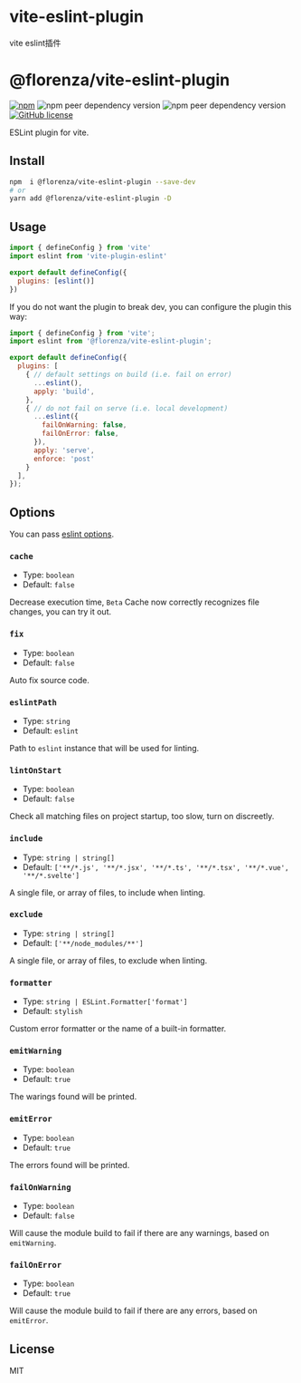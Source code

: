 # vite-eslint-plugin
vite eslint插件
# @florenza/vite-eslint-plugin

[![npm](https://img.shields.io/npm/v/vite-plugin-eslint)](https://www.npmjs.com/package/@florenza/vite-eslint-plugin)
![npm peer dependency version](https://img.shields.io/npm/dependency-version/vite-plugin-eslint/peer/vite)
![npm peer dependency version](https://img.shields.io/npm/dependency-version/vite-plugin-eslint/peer/eslint)
[![GitHub license](https://img.shields.io/github/license/Florenza/vite-eslint-plugin)](https://github.com/gxmari007/vite-plugin-eslint/blob/master/LICENSE)

ESLint plugin for vite.

## Install

```bash
npm  i @florenza/vite-eslint-plugin --save-dev
# or
yarn add @florenza/vite-eslint-plugin -D
```

## Usage

```js
import { defineConfig } from 'vite'
import eslint from 'vite-plugin-eslint'

export default defineConfig({
  plugins: [eslint()]
})
```

If you do not want the plugin to break dev, you can configure the plugin this way: 
```js
import { defineConfig } from 'vite';
import eslint from '@florenza/vite-eslint-plugin';

export default defineConfig({
  plugins: [
    { // default settings on build (i.e. fail on error)
      ...eslint(),
      apply: 'build',
    },
    { // do not fail on serve (i.e. local development)
      ...eslint({
        failOnWarning: false,
        failOnError: false,
      }),
      apply: 'serve',
      enforce: 'post'
    }
  ],
});

```

## Options

You can pass [eslint options](https://eslint.org/docs/developer-guide/nodejs-api#-new-eslintoptions).

### `cache`

- Type: `boolean`
- Default: `false`

Decrease execution time, `Beta` Cache now correctly recognizes file changes, you can try it out.

### `fix`

- Type: `boolean`
- Default: `false`

Auto fix source code.

### `eslintPath`

- Type: `string`
- Default: `eslint`

Path to `eslint` instance that will be used for linting.

### `lintOnStart`

- Type: `boolean`
- Default: `false`

Check all matching files on project startup, too slow, turn on discreetly.

### `include`

- Type: `string | string[]`
- Default: `['**/*.js', '**/*.jsx', '**/*.ts', '**/*.tsx', '**/*.vue', '**/*.svelte']`

A single file, or array of files, to include when linting.

### `exclude`

- Type: `string | string[]`
- Default: `['**/node_modules/**']`

A single file, or array of files, to exclude when linting.

### `formatter`

- Type: `string | ESLint.Formatter['format']`
- Default: `stylish`

Custom error formatter or the name of a built-in formatter.

### `emitWarning`

- Type: `boolean`
- Default: `true`

The warings found will be printed.

### `emitError`

- Type: `boolean`
- Default: `true`

The errors found will be printed.

### `failOnWarning`

- Type: `boolean`
- Default: `false`

Will cause the module build to fail if there are any warnings, based on `emitWarning`.

### `failOnError`

- Type: `boolean`
- Default: `true`

Will cause the module build to fail if there are any errors, based on `emitError`.

## License

MIT
